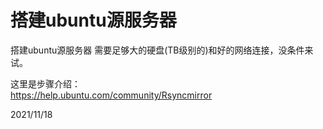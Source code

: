 # 搭建ubuntu源服务器

搭建ubuntu源服务器 需要足够大的硬盘(TB级别的)和好的网络连接，没条件来试。  

这里是步骤介绍：  
https://help.ubuntu.com/community/Rsyncmirror  


2021/11/18  
